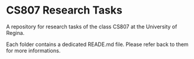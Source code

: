 # CS807 Research Tasks

A repository for research tasks of the class CS807 at the University of Regina.

Each folder contains a dedicated READE.md file. 
Please refer back to them for more informations.
